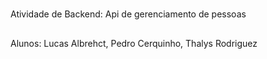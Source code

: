 #
Atividade de Backend: Api de gerenciamento de pessoas

##
Alunos: Lucas Albrehct, Pedro Cerquinho, Thalys Rodriguez
